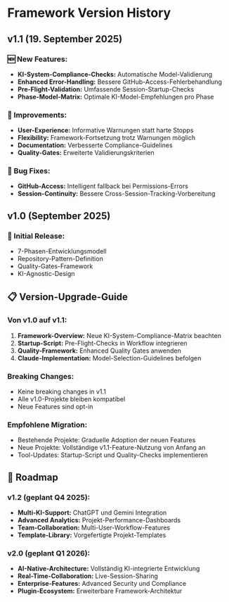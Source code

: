 # Framework Version History

## v1.1 (19. September 2025)
### 🆕 New Features:
- **KI-System-Compliance-Checks:** Automatische Model-Validierung
- **Enhanced Error-Handling:** Bessere GitHub-Access-Fehlerbehandlung
- **Pre-Flight-Validation:** Umfassende Session-Startup-Checks
- **Phase-Model-Matrix:** Optimale KI-Model-Empfehlungen pro Phase

### 🔧 Improvements:
- **User-Experience:** Informative Warnungen statt harte Stopps
- **Flexibility:** Framework-Fortsetzung trotz Warnungen möglich
- **Documentation:** Verbesserte Compliance-Guidelines
- **Quality-Gates:** Erweiterte Validierungskriterien

### 🐛 Bug Fixes:
- **GitHub-Access:** Intelligent fallback bei Permissions-Errors
- **Session-Continuity:** Bessere Cross-Session-Tracking-Vorbereitung

## v1.0 (September 2025)
### 🎯 Initial Release:
- 7-Phasen-Entwicklungsmodell
- Repository-Pattern-Definition
- Quality-Gates-Framework
- KI-Agnostic-Design

## 📋 **Version-Upgrade-Guide**

### Von v1.0 auf v1.1:
1. **Framework-Overview:** Neue KI-System-Compliance-Matrix beachten
2. **Startup-Script:** Pre-Flight-Checks in Workflow integrieren
3. **Quality-Framework:** Enhanced Quality Gates anwenden
4. **Claude-Implementation:** Model-Selection-Guidelines befolgen

### Breaking Changes:
- Keine breaking changes in v1.1
- Alle v1.0-Projekte bleiben kompatibel
- Neue Features sind opt-in

### Empfohlene Migration:
- Bestehende Projekte: Graduelle Adoption der neuen Features
- Neue Projekte: Vollständige v1.1-Feature-Nutzung von Anfang an
- Tool-Updates: Startup-Script und Quality-Checks implementieren

## 🔮 **Roadmap**

### v1.2 (geplant Q4 2025):
- **Multi-KI-Support:** ChatGPT und Gemini Integration
- **Advanced Analytics:** Projekt-Performance-Dashboards
- **Team-Collaboration:** Multi-User-Workflow-Features
- **Template-Library:** Vorgefertigte Projekt-Templates

### v2.0 (geplant Q1 2026):
- **AI-Native-Architecture:** Vollständig KI-integrierte Entwicklung
- **Real-Time-Collaboration:** Live-Session-Sharing
- **Enterprise-Features:** Advanced Security und Compliance
- **Plugin-Ecosystem:** Erweiterbare Framework-Architektur
